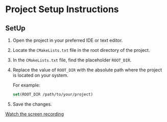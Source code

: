 # Project Setup Instructions

## SetUp

1. Open the project in your preferred IDE or text editor.

2. Locate the `CMakeLists.txt` file in the root directory of the project.

3. In the `CMakeLists.txt` file, find the placeholder `ROOT_DIR`.

4. Replace the value of `ROOT_DIR` with the absolute path where the project is located on your system.

    For example:
    ```cmake
    set(ROOT_DIR /path/to/your/project)
    ```

5. Save the changes.

[Watch the screen recording](https://drive.google.com/file/d/11Rwr0a4euSOejr4zyCg3pipYZeiWtSz8/view?usp=sharing)
